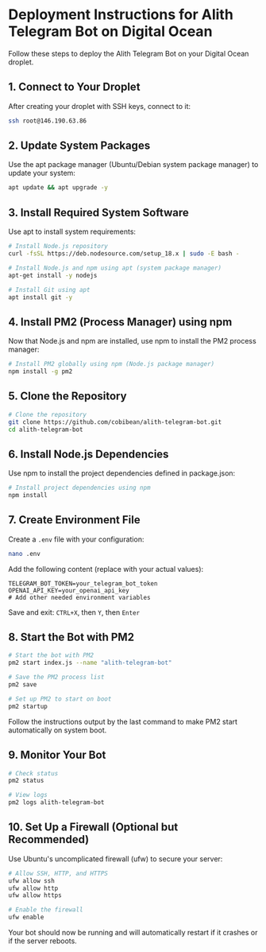 # Deployment Instructions for Alith Telegram Bot on Digital Ocean

Follow these steps to deploy the Alith Telegram Bot on your Digital Ocean droplet.

## 1. Connect to Your Droplet

After creating your droplet with SSH keys, connect to it:

```bash
ssh root@146.190.63.86
```

## 2. Update System Packages

Use the apt package manager (Ubuntu/Debian system package manager) to update your system:

```bash
apt update && apt upgrade -y
```

## 3. Install Required System Software

Use apt to install system requirements:

```bash
# Install Node.js repository
curl -fsSL https://deb.nodesource.com/setup_18.x | sudo -E bash -

# Install Node.js and npm using apt (system package manager)
apt-get install -y nodejs

# Install Git using apt
apt install git -y
```

## 4. Install PM2 (Process Manager) using npm

Now that Node.js and npm are installed, use npm to install the PM2 process manager:

```bash
# Install PM2 globally using npm (Node.js package manager)
npm install -g pm2
```

## 5. Clone the Repository

```bash
# Clone the repository
git clone https://github.com/cobibean/alith-telegram-bot.git
cd alith-telegram-bot
```

## 6. Install Node.js Dependencies

Use npm to install the project dependencies defined in package.json:

```bash
# Install project dependencies using npm
npm install
```

## 7. Create Environment File

Create a `.env` file with your configuration:

```bash
nano .env
```

Add the following content (replace with your actual values):

```
TELEGRAM_BOT_TOKEN=your_telegram_bot_token
OPENAI_API_KEY=your_openai_api_key
# Add other needed environment variables
```

Save and exit: `CTRL+X`, then `Y`, then `Enter`

## 8. Start the Bot with PM2

```bash
# Start the bot with PM2
pm2 start index.js --name "alith-telegram-bot"

# Save the PM2 process list
pm2 save

# Set up PM2 to start on boot
pm2 startup
```

Follow the instructions output by the last command to make PM2 start automatically on system boot.

## 9. Monitor Your Bot

```bash
# Check status
pm2 status

# View logs
pm2 logs alith-telegram-bot
```

## 10. Set Up a Firewall (Optional but Recommended)

Use Ubuntu's uncomplicated firewall (ufw) to secure your server:

```bash
# Allow SSH, HTTP, and HTTPS
ufw allow ssh
ufw allow http
ufw allow https

# Enable the firewall
ufw enable
```

Your bot should now be running and will automatically restart if it crashes or if the server reboots. 